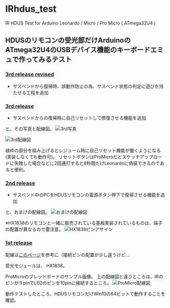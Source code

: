 # IRhdus_test
IR HDUS Test for Arduino Leonardo / Micro / Pro Micro ( ATmega32U4 )

## HDUSのリモコンの受光部だけArduinoのATmega32U4のUSBデバイス機能のキーボードエミュで作ってみるテスト

### [3rd release revised](../../releases/tag/3rd_rev)

  - サスペンドから復帰時、誤動作防止の為、サスペンド状態の判定に遊びを持たせる工程を追加

### [3rd release](../../releases/tag/3rd)

  - サスペンドからの復帰時に自己リセットして修復させる機能を追加

  と、その写真と配線図。
  ![3rd写真](https://i.imgur.com/bC9SBAB.jpg)

  ![3rd配線図](https://i.imgur.com/hqSY334.gif)

  緑枠の部分を組み上げるとレジューム時に自己リセット機能が働くようになる(実装しなくても動作可)。
  リセットボタンはProMicroだとスケッチアップロードに失敗した場合などに2回連打すると8秒間だけLeonardoに偽装できるのであると便利。


### [2nd release](../../releases/tag/2nd)

  - サスペンド中のPCをHDUSリモコンの電源ボタン押下で復帰させる機能を追加

  と、おまけの配線図。
  ![おまけの配線図](https://i.imgur.com/tsA220E.gif)


  ※HX1838のリモコンと一緒に販売されている基板実装されているものは、端子の配置が異なるので要注意。
  ![HX1838ピンアサイン](https://i.imgur.com/dunMcHS.jpg)


### [1st release](../../releases/tag/1st)

  配線は[このページ](https://ae01.alicdn.com/kf/HTB1QTkvNXXXXXbIXpXXq6xXFXXXe/220871072/HTB1QTkvNXXXXXbIXpXXq6xXFXXXe.jpg)を参考に（接続ピンの配置が少し違うけど…

  受光モジュールは、 HX1838。

  ProMicroのブレッドボードのサンプル画像。
  上の配線図と違うところは、IRのピンが９pinでLEDのピンを10pinに接続するところ。
  ![ProMicro配線図](https://i.imgur.com/jP7wmfe.jpg)

  動作テストしたところ、HDUSリモコンだけWin10の64ビットで動作することを確認。
